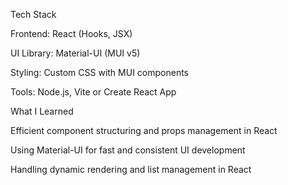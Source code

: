Tech Stack

Frontend: React (Hooks, JSX)

UI Library: Material-UI (MUI v5)

Styling: Custom CSS with MUI components

Tools: Node.js, Vite or Create React App


What I Learned

Efficient component structuring and props management in React

Using Material-UI for fast and consistent UI development

Handling dynamic rendering and list management in React
